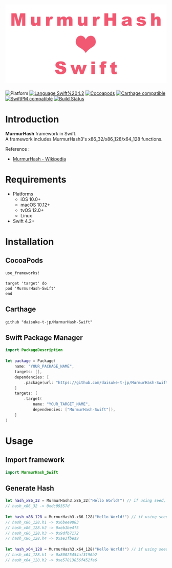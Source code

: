 <img src="https://github.com/daisuke-t-jp/MurmurHash-Swift/blob/master/doc/header.png" width="700"></br>
------
![Platform](https://img.shields.io/badge/Platform-iOS%20%7C%20macOS%20%7C%20tvOS%20%7C%20Linux-blue.svg)
[![Language Swift%204.2](https://img.shields.io/badge/Language-Swift%204.2-orange.svg)](https://developer.apple.com/swift)
[![Cocoapods](https://img.shields.io/cocoapods/v/MurmurHash-Swift.svg)](https://cocoapods.org/pods/MurmurHash-Swift)
[![Carthage compatible](https://img.shields.io/badge/Carthage-compatible-green.svg)](https://github.com/Carthage/Carthage)
[![SwiftPM compatible](https://img.shields.io/badge/SwiftPM-compatible-green.svg)](https://github.com/apple/swift-package-manager)
[![Build Status](https://travis-ci.org/daisuke-t-jp/MurmurHash-Swift.svg?branch=master)](https://travis-ci.org/daisuke-t-jp/MurmurHash-Swift)


# Introduction

**MurmurHash** framework in Swift.  
A framework includes MurmurHash3's x86_32/x86_128/x64_128 functions.  
  
Reference :
- [MurmurHash - Wikipedia](https://en.wikipedia.org/wiki/MurmurHash)


# Requirements
- Platforms
  - iOS 10.0+
  - macOS 10.12+
  - tvOS 12.0+
  - Linux
- Swift 4.2+


# Installation
## CocoaPods
```
use_frameworks!

target 'target' do
pod 'MurmurHash-Swift'
end
```

## Carthage
`github "daisuke-t-jp/MurmurHash-Swift"`

## Swift Package Manager
```swift
import PackageDescription

let package = Package(
    name: "YOUR_PACKAGE_NAME",
    targets: [],
    dependencies: [
        .package(url: "https://github.com/daisuke-t-jp/MurmurHash-Swift.git", from: "1.0.0")
    ]
    targets: [
        .target(
            name: "YOUR_TARGET_NAME",
            dependencies: ["MurmurHash-Swift"]),
	]
)
```


# Usage

## Import framework

```swift
import MurmurHash_Swift
```

## Generate Hash
```swift
let hash_x86_32 = MurmurHash3.x86_32("Hello World!") // if using seed, e.g. "MurmurHash3.x86_32("Hello World!", seed: 0x7fffffff)"
// hash_x86_32 -> 0xdc09357d

let hash_x86_128 = MurmurHash3.x86_128("Hello World!") // if using seed, e.g. "MurmurHash3.x86_128("Hello World!", seed: 0x7fffffff)"
// hash_x86_128.h1 -> 0x6bee9883
// hash_x86_128.h2 -> 0xeb1be4f5
// hash_x86_128.h3 -> 0x9dfb7172
// hash_x86_128.h4 -> 0xae3fbea9

let hash_x64_128 = MurmurHash3.x64_128("Hello World!") // if using seed, e.g. "MurmurHash3.x64_128("Hello World!", seed: 0x7fffffff)"
// hash_x64_128.h1 -> 0x80025454af3196b2
// hash_x64_128.h2 -> 0xe57813856f452fa6
```
